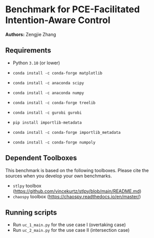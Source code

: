 # Benchmark for PCE-Facilitated Intention-Aware Control

**Authors:** Zengjie Zhang

## Requirements
 - Python `3.10` (or lower)

- `conda install -c conda-forge matplotlib`
- `conda install -c anaconda scipy`
- `conda install -c anaconda numpy`
- `conda install -c conda-forge treelib`
- `conda install -c gurobi gurobi`
- `pip install importlib-metadata`
- `conda install -c conda-forge importlib_metadata`
- `conda install -c conda-forge numpoly`

## Dependent Toolboxes

This benchmark is based on the following toolboxes. Please cite the sources when you develop your own benchmarks.
- `stlpy` toolbox (https://github.com/vincekurtz/stlpy/blob/main/README.md)
- `chaospy` toolbox (https://chaospy.readthedocs.io/en/master/)

## Running scripts

- Run `uc_1_main.py` for the use case I (overtaking case)
- Run `uc_2_main.py` for the use case II (intersection case)

